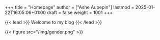 +++
title = "Homepage"
author = ["Ashe Aupepin"]
lastmod = 2025-01-22T16:05:06+01:00
draft = false
weight = 1001
+++

{{< lead >}}
Welcome to my blog
{{< /lead >}}

{{< figure src="/img/gender.png" >}}
